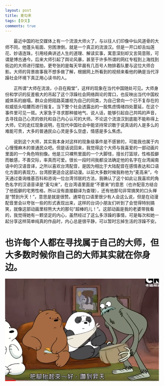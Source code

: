 ```yaml
---
layout: post
title: 麦勾来
tags: [杂文]
comments: true
---
```


&emsp;&emsp;最近中国的社交媒体上有一个流浪大师火了，与以往人们印像中仙风道骨的大师不同，他蓬头垢面、穷困潦倒，就是一个真正的流浪汉。但是一开口却舌灿莲花、妙语连珠，引用经典讲述人生的道理、解读实事，寓意深刻却又言简意赅，可谓是博古通今。后来大师引起了舆论风暴，甚至于许多所谓的网红专程到上海找到街边的大师进行摆拍，更夸张的是每天早晨有几百号人物排着队要与这位大师合影。大师的背景故事我不想多做了解，根据网上所看到的视频来看他的确是当代浮躁社会环境下真正用心读书的人。

&emsp;&emsp;正所谓“大师在流浪，小丑在殿堂”，这样的现象在当代中国随处可见。大师身份和学识的反差极大的吊起了这个浮躁社会网络舆论的胃口，也反映出当代中国权威体系的崩塌，群众会把陌路英雄视为自己的同类，为自己曾向一个已不复存在的权威低头哈腰而进行报复。当下整个社会透露出的一股焦虑情绪四处蔓延，在这个事件里可见一斑。大家急于寻求那种接地气、说人话，能够引起自己共鸣的声音，去寻找自己心灵的依托和自己内心认可的大师。不论这个流浪汉到底能不能称得上大师，它的走红现象说明，在现代中国社会中能坚持常识敢于说真话的人是多么的难能可贵，大多的普通民众心灵是多么空虚，情感是多么焦虑。

&emsp;&emsp;说到这个大师，其实我本身对这样的现象级事件是不感冒的，可能我也属于内心慢慢麻木的普通民众吧。但是话说回来，我觉得这个大师与我喜爱的一部动画片里面的一个角色特别像。他是三只裸熊里面的一个大脚怪，擅长打篮球，性格孤僻而敏感，不善交际，率真而可爱。很长一段时间我都没法确定他的名字在台湾闽南语中的汉语音译，之所以喜欢台湾配音，是因为相比于大陆配音在感情表达和口语化方面的表现力，台湾腔更适合这部动漫。以前大多数时候我称他为“麦高来”，今天通过查询维基百科和咨询一位台湾邻居的方法，我确认了这个如此让我喜欢的角色名字的汉语音译是“麦勾来”，在台湾语里面是“不要来”的意思（也许配音方结合了他孤僻的宅男性格，所以没有直接翻译为查理），还有他那句非常搞笑的口头禅是“赞到升天！”，意思是就是很赞。通常在口语里很少有人会这么说，但是在动漫配音里会以夸张一些的形式表现出来，这样的台词小朋友们听到了会觉得特别搞笑，就像这部动画里棕熊大大的那句“超棒的儿！”。这部动画是我的老婆带我看的，我觉得她有一颗坚定的内心，虽然经过了这么多浮躁的事情，可是每次和她一起分享这样简单纯真的作品时，内心总是很平静，可以暂时忘掉生活的浮躁不安。



也许每个人都在寻找属于自己的大师，但大多数时候你自己的大师其实就在你身边。
=======

![image](https://github.com/pzypxh/pzypxh.github.io/raw/master/upload/%E8%AE%9A%E5%88%B0%E6%98%87%E5%A4%A9.png)